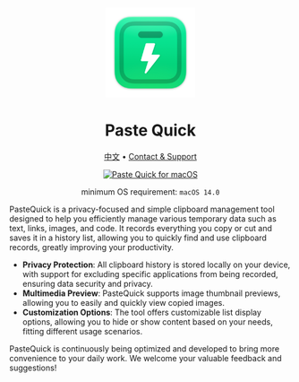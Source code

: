 <div align="center">
  <br />
  <br />
  <a href="https://wangchujiang.com/paste-quick/">
  <img src="./assets/logo.png" alt="Paste Quick LOGO" width="160" height="160">
  </a>
  <h1>Paste Quick</h1>
  <!--rehype:style=border: 0;-->
  <p>
    <a href="./README.zh.md">中文</a> • 
    <a target="_blank" href="https://github.com/jaywcjlove/paste-quick/issues/new?assignees=&labels=support%2Cfeedback%2Cquestion&projects=&template=bug_report.yml&title=%F0%9F%99%8B%E2%80%8D%E2%99%82%EF%B8%8F+Support+%26+Feedback%3A+Paste+Quick">Contact & Support</a>
  </p>
  <p>
    <a target="_blank" href="https://apps.apple.com/app/paste-quick/6723903021" title="Paste Quick for macOS">
      <img alt="Paste Quick for macOS" src="https://jaywcjlove.github.io/sb/download/macos.svg" height="51">
    </a>
  </p>
</div>

<div align="center">

minimum OS requirement: `macOS 14.0`

</div>

PasteQuick is a privacy-focused and simple clipboard management tool designed to help you efficiently manage various temporary data such as text, links, images, and code. It records everything you copy or cut and saves it in a history list, allowing you to quickly find and use clipboard records, greatly improving your productivity.

- **Privacy Protection**: All clipboard history is stored locally on your device, with support for excluding specific applications from being recorded, ensuring data security and privacy.
- **Multimedia Preview**: PasteQuick supports image thumbnail previews, allowing you to easily and quickly view copied images.
- **Customization Options**: The tool offers customizable list display options, allowing you to hide or show content based on your needs, fitting different usage scenarios.

PasteQuick is continuously being optimized and developed to bring more convenience to your daily work. We welcome your valuable feedback and suggestions!

<!--idoc:config:
site: Paste Quick
title: 一款注重隐私的简单剪贴板管理工具，能够高效处理各种临时数据类型，包括文本、链接、图片和代码。
keywords: PasteQuick, 剪贴板管理器, 隐私工具, 数据管理, 文本管理, 图片管理, 链接管理, 代码片段管理, macOS 应用
-->